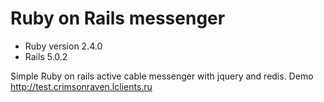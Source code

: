 # Ruby on Rails messenger



* Ruby version 2.4.0
* Rails 5.0.2

Simple Ruby on rails active cable messenger with jquery and redis.
Demo http://test.crimsonraven.lclients.ru
